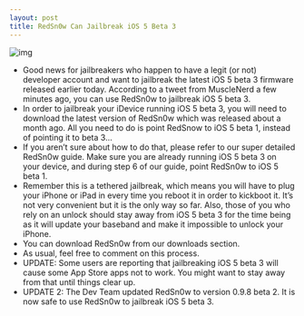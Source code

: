 ```yaml
---
layout: post
title: RedSn0w Can Jailbreak iOS 5 Beta 3
---
```

![img](http://media.idownloadblog.com/wp-content/uploads/2011/07/ios-5-beta-3-jailbreak.png)
* Good news for jailbreakers who happen to have a legit (or not) developer account and want to jailbreak the latest iOS 5 beta 3 firmware released earlier today. According to a tweet from MuscleNerd a few minutes ago, you can use RedSn0w to jailbreak iOS 5 beta 3.
* In order to jailbreak your iDevice running iOS 5 beta 3, you will need to download the latest version of RedSn0w which was released about a month ago. All you need to do is point RedSnow to iOS 5 beta 1, instead of pointing it to beta 3…
* If you aren’t sure about how to do that, please refer to our super detailed RedSn0w guide. Make sure you are already running iOS 5 beta 3 on your device, and during step 6 of our guide, point RedSn0w to iOS 5 beta 1.
* Remember this is a tethered jailbreak, which means you will have to plug your iPhone or iPad in every time you reboot it in order to kickboot it. It’s not very convenient but it is the only way so far. Also, those of you who rely on an unlock should stay away from iOS 5 beta 3 for the time being as it will update your baseband and make it impossible to unlock your iPhone.
* You can download RedSn0w from our downloads section.
* As usual, feel free to comment on this process.
* UPDATE: Some users are reporting that jailbreaking iOS 5 beta 3 will cause some App Store apps not to work. You might want to stay away from that until things clear up.
* UPDATE 2: The Dev Team updated RedSn0w to version 0.9.8 beta 2. It is now safe to use RedSn0w to jailbreak iOS 5 beta 3.

